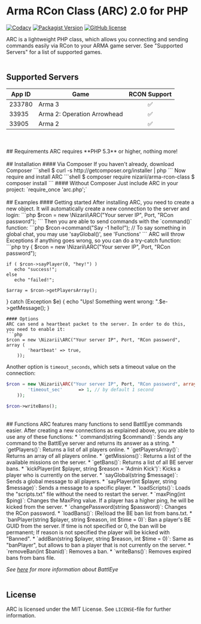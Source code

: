 # Arma RCon Class (ARC) 2.0 for PHP 
[![Codacy](https://img.shields.io/codacy/f42d50a9693b4febb34fab3f68315365.svg)](https://www.codacy.com/app/nizari/arma-rcon-class-php)
[![Packagist Version](https://img.shields.io/packagist/v/nizarii/arma-rcon-class.svg)](https://packagist.org/packages/nizarii/arma-rcon-class)
[![GitHub license](https://img.shields.io/github/license/nizarii/arma-rcon-class-php.svg)](https://github.com/Nizarii/arma-rcon-class-php/)

ARC is a lightweight PHP class, which allows you connecting and sending commands easily via RCon to your ARMA game server. See "Supported Servers" for a list of supported games.
<br>
<br>
## Supported Servers
| App ID        | Game          | RCON Support       |
|---------------|---------------|:------------------:|
|233780         | Arma 3        | :white_check_mark: |
|33935          | Arma 2: Operation Arrowhead       | :white_check_mark: |
|33905          | Arma 2        | :white_check_mark: |
<br>
<br>
## Requirements
ARC requires **PHP 5.3** or higher, nothing more!
<br>
<br>
## Installation 
#### Via Composer
If you haven't already, download Composer
```shell
$ curl -s http://getcomposer.org/installer | php
```
Now require and install ARC
```shell
$ composer require nizarii/arma-rcon-class
$ composer install
```
#### Without Composer
Just include ARC in your project: `require_once 'arc.php';` 
<br>
<br>
## Examples
#### Getting started
After installing ARC, you need to create a new object. It will automatically create a new connection to the server and login:
```php
$rcon = new \Nizarii\ARC("Your server IP", Port, "RCon password");
```
Then you are able to send commands with the `command()` function:
```php
$rcon->command("Say -1 hello!"); // To say something in global chat, you may use 'sayGlobal()', see 'Functions'
```
ARC will throw Exceptions if anything goes wrong, so you can do a try-catch function:
```php
try 
{
    $rcon = new \Nizarii\ARC("Your server IP", Port, "RCon password");
    
    if ( $rcon->sayPlayer(0, "hey!") )
       echo "success!";
    else
       echo "failed!";
       
    $array = $rcon->getPlayersArray();
} 
catch (Exception $e) 
{
    echo "Ups! Something went wrong: ".$e->getMessage();
}
```
#### Options
ARC can send a heartbeat packet to the server. In order to do this, you need to enable it:
```php
$rcon = new \Nizarii\ARC("Your server IP", Port, "RCon password", array (
        'heartbeat' => true,
    ));
```
Another option is `timeout_seconds`, which sets a timeout value on the connection:
```php
$rcon = new \Nizarii\ARC("Your server IP", Port, "RCon password", array (
        'timeout_sec'      => 1, // by default 1 second
    ));
    
$rcon->writeBans(); 
```
<br>
## Functions
ARC features many functions to send BattlEye commands easier. After creating a new connections as explained above, you are able to use any of these functions:
* `command(string $command)`:  Sends any command to the BattlEye server and returns its answer as a string.
* `getPlayers()`:  Returns a list of all players online.
* `getPlayersArray()`:  Returns an array of all players online.
* `getMissions()`:  Returns a list of the available missions on the server.
* `getBans()`:  Returns a list of all BE server bans. 
* `kickPlayer(int $player, string $reason = 'Admin Kick')`:  Kicks a player who is currently on the server. 
* `sayGlobal(string $message)`:  Sends a global message to all players.
* `sayPlayer(int $player, string $message)`:  Sends a message to a specific player.
* `loadScripts()`:  Loads the "scripts.txt" file without the need to restart the server.
* `maxPing(int $ping)`:  Changes the MaxPing value. If a player has a higher ping, he will be kicked from the server.
* `changePassword(string $password)`:  Changes the RCon password.
* `loadBans()`:  (Re)load the BE ban list from bans.txt.
* `banPlayer(string $player, string $reason, int $time = 0)`:  Ban a player's BE GUID from the server. If time is not specified or 0, the ban will be permanent; If reason is not specified the player will be kicked with "Banned".
* `addBan(string $player, string $reason, int $time = 0)`:  Same as "banPlayer", but allows to ban a player that is not currently on the server.
* `removeBan(int $banid)`:  Removes a ban.
* `writeBans()`:  Removes expired bans from bans file.

*See [here](https://community.bistudio.com/wiki/BattlEye "BattlEye Wiki") for more information about BattlEye*
<br>
<br>
## License

ARC is licensed under the MIT License. See `LICENSE`-file for further information.

